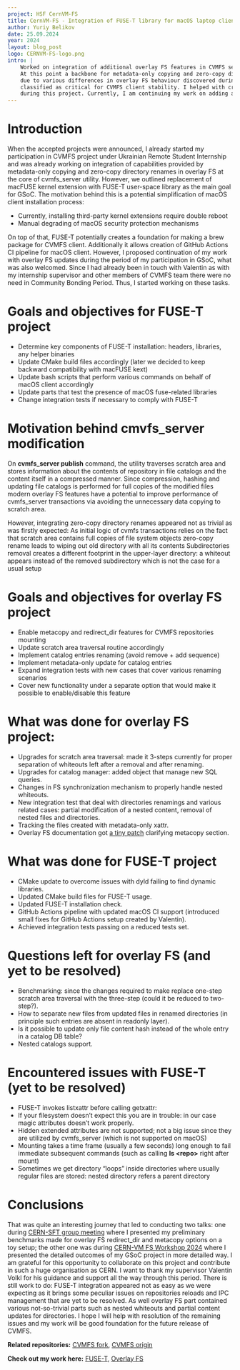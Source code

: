 ```yaml
---
project: HSF CernVM-FS
title: CernVM-FS - Integration of FUSE-T library for macOS laptop clients + Leveraging modern Overlay-FS features
author: Yuriy Belikov
date: 25.09.2024
year: 2024
layout: blog_post
logo: CERNVM-FS-logo.png
intro: |
    Worked on integration of additional overlay FS features in CVMFS server part and replacement of macFUSE kernel extension with FUSE-T user-space library for macOS laptop clients.
    At this point a backbone for metadata-only copying and zero-copy directory renames is implemented for Linux server part and still goes through a refinement and adjustment 
    due to various differences in overlay FS behaviour discovered during the course of the project. FUSE-T support for macOS clients is primarily done apart several issues that we
    classified as critical for CVMFS client stability. I helped with creation of GitHub Actions CI pipeline for macOS clients, prepared a table of FUSE-T issues that were encountered  
    during this project. Currently, I am continuing my work on adding an ability for users to switch back to macFUSE kext.
---
```


# Introduction
When the accepted projects were announced, I already started my participation in CVMFS project under Ukrainian Remote Student Internship and was already working 
on integration of capabilities provided by metadata-only copying and zero-copy directory renames in overlay FS at the core of cvmfs_server utility.
However, we outlined replacement of macFUSE kernel extension with FUSE-T user-space library as the main goal for GSoC. The motivation behind this is a potential
simplification of macOS client installation process:
- Currently, installing third-party kernel extensions require double reboot
- Manual degrading of macOS security protection mechanisms

On top of that, FUSE-T potentially creates a foundation for making a brew package for CVMFS client. Additionally it allows creation of GitHub Actions CI pipeline for macOS client. 
However, I proposed continuation of my work with overlay FS updates during the period of my participation in GSoC, what was also welcomed.
Since I had already been in touch with Valentin as with my internship supervisor and other members of CVMFS team there were no need in Community Bonding Period.
Thus, I started working on these tasks.

# Goals and objectives for FUSE-T project
- Determine key components of FUSE-T installation: headers, libraries, any helper binaries
- Update CMake build files accordingly (later we decided to keep backward compatibility with macFUSE kext)
- Update bash scripts that perform various commands on behalf of macOS client accordingly
- Update parts that test the presence of macOS fuse-related libraries
- Change integration tests if necessary to comply with FUSE-T

# Motivation behind cmvfs_server modification 
On **cvmfs_server publish**  command, the utility traverses scratch area and stores information about the contents of repository in file catalogs and the content itself in a compressed manner.
Since compression, hashing and updating file catalogs is performed for full copies of the modified files modern overlay FS features have a potential to improve performance of cvmfs_server transactions via avoiding the unnecessary data copying to scratch area.

However, integrating zero-copy directory renames appeared not as trivial as was firstly expected:
As initial logic of cvmfs transactions relies on the fact that scratch area contains full copies of file system objects zero-copy rename leads to wiping out old directory with all its contents
Subdirectories removal creates a different footprint in the upper-layer directory: a whiteout appears instead of the removed subdirectory which is not the case for a usual setup

# Goals and objectives for overlay FS project
- Enable metacopy and redirect_dir features for CVMFS repositories mounting
- Update scratch area traversal routine accordingly
- Implement catalog entries renaming (avoid remove + add sequence)
- Implement metadata-only update for catalog entries
- Expand integration tests with new cases that cover various renaming scenarios
- Cover new functionality under a separate option that would make it possible to enable/disable this feature

# What was done for overlay FS project:
- Upgrades for scratch area traversal: made it 3-steps currently for proper separation of whiteouts left after a removal and after renaming.
- Upgrades for catalog manager: added object that manage new SQL queries.
- Changes in FS synchronization mechanism to properly handle nested whiteouts.
- New integration test that deal with directories renamings and various related cases: partial modification of a nested content, removal of nested files and directories.
- Tracking the files created with metadata-only xattr.
- Overlay FS documentation got [a tiny patch](https://git.kernel.org/pub/scm/linux/kernel/git/next/linux-next.git/commit/Documentation/filesystems/overlayfs.rst?id=930b7c32ea2b514fb2c37aa3d4b946d954ee7fa2) clarifying metacopy section.

# What was done for FUSE-T project
- CMake update to overcome issues with dyld failing to find dynamic libraries.
- Updated CMake build files for FUSE-T usage.
- Updated FUSE-T installation check.
- GitHub Actions pipeline with updated macOS CI support (introduced small fixes for GitHub Actions setup created by Valentin). 
- Achieved integration tests passing on a reduced tests set.

# Questions left for overlay FS (and yet to be resolved)
- Benchmarking: since the changes required to make replace one-step scratch area traversal with the three-step (could it be reduced to two-step?).
- How to separate new files from updated files in renamed directories (in principle such entries are absent in readonly layer).
- Is it possible to update only file content hash instead of the whole entry in a catalog DB table?
- Nested catalogs support.

# Encountered issues with FUSE-T (yet to be resolved)
- FUSE-T invokes listxattr before calling getxattr:
- If your filesystem doesn’t expect this you are in trouble: in our case magic attributes doesn’t work properly.
- Hidden extended attributes are not supported; not a big issue since they are utilized by cvmfs_server (which is not supported on macOS)
- Mounting takes a time frame (usually a few seconds) long enough to fail immediate subsequent commands (such as calling **ls \<repo\>** right after mount)
- Sometimes we get directory “loops” inside directories where usually regular files are stored: nested directory refers a parent directory

# Conclusions
That was quite an interesting journey that led to conducting two talks: one during [CERN-SFT group meeting](https://indico.cern.ch/event/1402909/) where I presented my preliminary benchmarks
made for overlay FS redirect_dir and metacopy options on a toy setup; the other one was during [CERN-VM FS Workshop 2024](https://indico.cern.ch/event/1347727/timetable/) where I presented the detailed 
outcomes of my GSoC project in more detailed way.
I am grateful for this opportunity to collaborate on this project and contribute in such a huge organisation as CERN. I want to thank my supervisor
Valentin Volkl for his guidance and support all the way through this period. 
There is still work to do: FUSE-T integration appeared not as easy as we were expecting as it brings some peculiar issues
on repositories reloads and IPC management that are yet to be resolved.
As well overlay FS part contained various not-so-trivial parts such as nested whiteouts and partial content updates for directories.
I hope I will help with resolution of the remaining issues and my work will be good foundation for the future release of CVMFS.

**Related repositories:** [CVMFS fork](https://github.com/YBelikov/cvmfs), [CVMFS origin](https://github.com/cvmfs/cvmfs)

**Check out my work here:** [FUSE-T](https://github.com/cvmfs/cvmfs/pull/3587), [Overlay FS](https://github.com/cvmfs/cvmfs/pull/3547)
